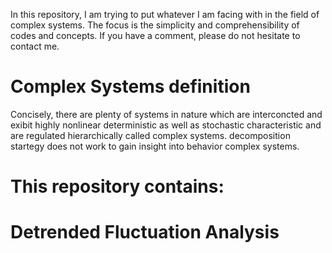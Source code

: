 In this repository, I am trying to put whatever I am facing with in the field of complex systems. The focus is the simplicity and comprehensibility of codes and concepts. If you have a comment, please do not hesitate to contact me.

# Complex Systems definition

Concisely, there are plenty of systems in nature which are interconcted and exibit highly nonlinear deterministic as well as stochastic characteristic and are regulated
hierarchically called complex systems. decomposition startegy does not work to gain insight into behavior complex systems.

# This repository contains:

# Detrended Fluctuation Analysis

